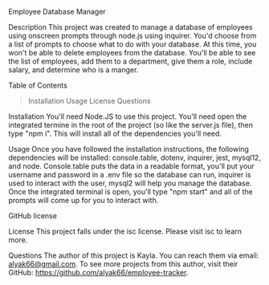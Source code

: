 Employee Database Manager

Description
This project was created to manage a database of employees using onscreen prompts through node.js using inquirer. You'd choose from a list of prompts to choose what to do with your database. At this time, you won't be able to delete employees from the database. You'll be able to see the list of employees, add them to a department, give them a role, include salary, and determine who is a manger.

Table of Contents
>Installation
>Usage
>License
>Questions

Installation
You'll need Node.JS to use this project. You'll need open the integrated termine in the root of the project (so like the server.js file), then type "npm i". This will install all of the dependencies you'll need.

Usage
Once you have followed the installation instructions, the following dependencies will be installed: console.table, dotenv, inquirer, jest, mysql12, and node. Console.table puts the data in a readable format, you'll put your username and password in a .env file so the database can run, inquirer is used to interact with the user, mysql2 will help you manage the database. Once the integrated terminal is open, you'll type "npm start" and all of the prompts will come up for you to interact with.

GitHub license

License
This project falls under the isc license. Please visit isc to learn more.

Questions
The author of this project is Kayla. You can reach them via email: alyak66@gmail.com. To see more projects from this author, visit their GitHub: https://github.com/alyak66/employee-tracker.
